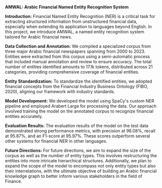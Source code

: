 **AMWAL: Arabic Financial Named Entity Recognition System**

**Introduction:**
Financial Named Entity Recognition (NER) is a critical task for extracting structured information from unstructured financial data, especially when extending its application to languages beyond English. In this project, we introduce AMWAL, a named entity recognition system tailored for Arabic financial news.

**Data Collection and Annotation:**
We compiled a specialized corpus from three major Arabic financial newspapers spanning from 2000 to 2023. Entities were extracted from this corpus using a semi-automatic process that included manual annotation and review to ensure accuracy. The total number of entities identified amounts to 17.1k tokens, distributed across 21 categories, providing comprehensive coverage of financial entities.

**Entity Standardization:**
To standardize the identified entities, we adopted financial concepts from the Financial Industry Business Ontology (FIBO, 2020), aligning our framework with industry standards.

**Model Development:**
We developed the model using SpaCy's custom NER pipeline and employed Arabert Large for processing the data. Our approach involved training the model on the annotated corpus to recognize financial entities accurately.

**Evaluation Results:**
The evaluation results of the model on the test data demonstrated strong performance metrics, with precision at 96.08%, recall at 95.87%, and an F1-score at 95.97%. These scores outperform several other systems for financial NER in other languages.

**Future Directions:**
For future directions, we aim to expand the size of the corpus as well as the number of entity types. This involves restructuring the entities into more intricate hierarchical structures. Additionally, we plan to expand the scope of the model to encompass not only entity types but also their interrelations, with the ultimate objective of building an Arabic financial knowledge graph to better inform various stakeholders in the field of Finance.
